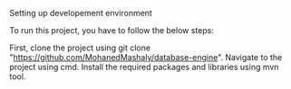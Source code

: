 Setting up developement environment

To run this project, you have to follow the below steps:

First, clone the project using git clone "https://github.com/MohanedMashaly/database-engine".
Navigate to the project using cmd.
Install the required packages and libraries using mvn tool.
